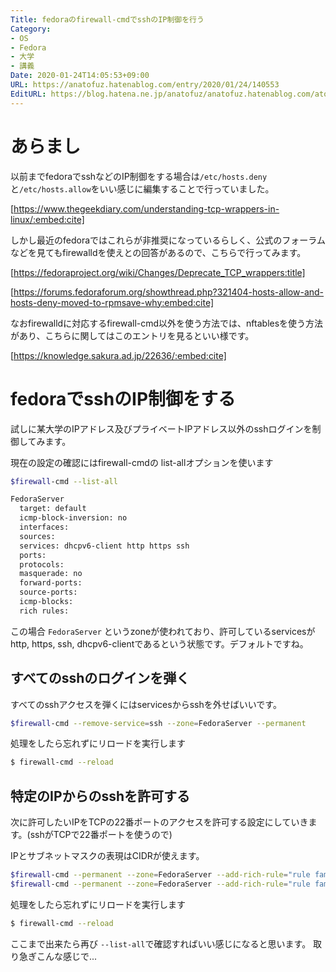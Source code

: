 ```yaml
---
Title: fedoraのfirewall-cmdでsshのIP制御を行う
Category:
- OS
- Fedora
- 大学
- 講義
Date: 2020-01-24T14:05:53+09:00
URL: https://anatofuz.hatenablog.com/entry/2020/01/24/140553
EditURL: https://blog.hatena.ne.jp/anatofuz/anatofuz.hatenablog.com/atom/entry/26006613501912405
---
```


# あらまし

以前までfedoraでsshなどのIP制御をする場合は`/etc/hosts.deny`と`/etc/hosts.allow`をいい感じに編集することで行っていました。

[https://www.thegeekdiary.com/understanding-tcp-wrappers-in-linux/:embed:cite]


しかし最近のfedoraではこれらが非推奨になっているらしく、公式のフォーラムなどを見てもfirewalldを使えとの回答があるので、こちらで行ってみます。


[https://fedoraproject.org/wiki/Changes/Deprecate_TCP_wrappers:title]



[https://forums.fedoraforum.org/showthread.php?321404-hosts-allow-and-hosts-deny-moved-to-rpmsave-why:embed:cite]


なおfirewalldに対応するfirewall-cmd以外を使う方法では、nftablesを使う方法があり、こちらに関してはこのエントリを見るといい様です。

[https://knowledge.sakura.ad.jp/22636/:embed:cite]

# fedoraでsshのIP制御をする

試しに某大学のIPアドレス及びプライベートIPアドレス以外のsshログインを制御してみます。


現在の設定の確認にはfirewall-cmdの list-allオプションを使います

```sh
$firewall-cmd --list-all

FedoraServer
  target: default
  icmp-block-inversion: no
  interfaces: 
  sources: 
  services: dhcpv6-client http https ssh
  ports: 
  protocols: 
  masquerade: no
  forward-ports: 
  source-ports: 
  icmp-blocks: 
  rich rules: 
```

この場合 `FedoraServer` というzoneが使われており、許可しているservicesがhttp, https, ssh, dhcpv6-clientであるという状態です。デフォルトですね。


## すべてのsshのログインを弾く

すべてのsshアクセスを弾くにはservicesからsshを外せばいいです。

```sh
$firewall-cmd --remove-service=ssh --zone=FedoraServer --permanent
```

処理をしたら忘れずにリロードを実行します

```sh
$ firewall-cmd --reload
```

## 特定のIPからのsshを許可する

次に許可したいIPをTCPの22番ポートのアクセスを許可する設定にしていきます。(sshがTCPで22番ポートを使うので)

IPとサブネットマスクの表現はCIDRが使えます。


```sh
$firewall-cmd --permanent --zone=FedoraServer --add-rich-rule="rule family="ipv4" source address="133.13.0.0/16" port protocol="tcp" port="22" accept"
$firewall-cmd --permanent --zone=FedoraServer --add-rich-rule="rule family="ipv4" source address="10.0.0.0/8" port protocol="tcp" port="22" accept"
```

処理をしたら忘れずにリロードを実行します

```sh
$ firewall-cmd --reload
```


ここまで出来たら再び `--list-all`で確認すればいい感じになると思います。
取り急ぎこんな感じで...
